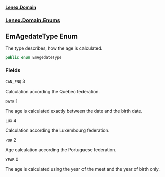 #### [Lenex.Domain](index.md 'index')
### [Lenex.Domain.Enums](Lenex.Domain.Enums.md 'Lenex.Domain.Enums')

## EmAgedateType Enum

The type describes, how the age is calculated.

```csharp
public enum EmAgedateType
```
### Fields

<a name='Lenex.Domain.Enums.EmAgedateType.CAN_FNQ'></a>

`CAN_FNQ` 3

Calculation according the Quebec federation.

<a name='Lenex.Domain.Enums.EmAgedateType.DATE'></a>

`DATE` 1

The age is calculated exactly between the date and the birth date.

<a name='Lenex.Domain.Enums.EmAgedateType.LUX'></a>

`LUX` 4

Calculation according the Luxembourg federation.

<a name='Lenex.Domain.Enums.EmAgedateType.POR'></a>

`POR` 2

Age calculation according the Portuguese federation.

<a name='Lenex.Domain.Enums.EmAgedateType.YEAR'></a>

`YEAR` 0

The age is calculated using the year of the meet and the year of birth only.
